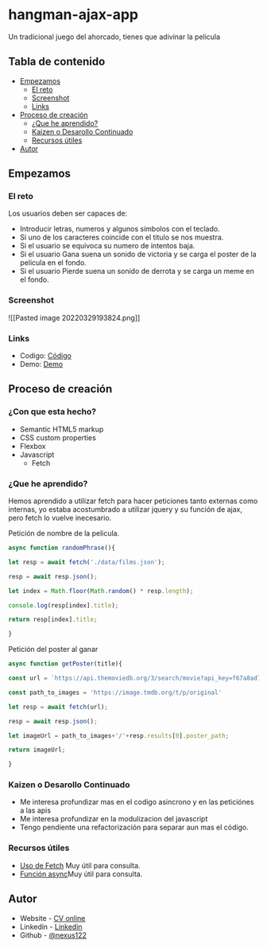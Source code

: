 # hangman-ajax-app
Un tradicional juego del ahorcado, tienes que adivinar la pelicula

## Tabla de contenido
- [Empezamos](#Empezamos)
	- [El reto](#El-reto)
	- [Screenshot](#Screenshot)
	- [Links](#Links)
- [Proceso de creación](#Proceso-de-creación)
	- [¿Que he aprendido?](#¿Que-he-aprendido?)
	- [Kaizen o Desarollo Continuado](#Kaizen-o-Desarollo-Continuado)
	- [Recursos útiles](#Recursos-útiles)
- [Autor](#Autor)

## Empezamos
### El reto
Los usuarios deben ser capaces de:
- Introducir letras, numeros y algunos simbolos con el teclado.
- Si uno de los caracteres coincide con el titulo se nos muestra.
- Si el usuario se equivoca su numero de intentos baja.
- Si el usuario Gana suena un sonido de victoria y se carga el poster de la pelicula en el fondo.
- Si el usuario Pierde suena un sonido de derrota y se carga un meme en el fondo.

### Screenshot
![[Pasted image 20220329193824.png]]
### Links
- Codigo: [Código](https://github.com/nexus122/hangman-ajax-app)
- Demo: [Demo](https://nexus122.github.io/hangman-ajax-app/)

## Proceso de creación
### ¿Con que esta hecho?
- Semantic HTML5 markup
- CSS custom properties
- Flexbox
- Javascript
	- Fetch

### ¿Que he aprendido?
Hemos aprendido a utilizar fetch para hacer peticiones tanto externas como internas, yo estaba acostumbrado a utilizar jquery y su función de ajax, pero fetch lo vuelve inecesario.

Petición de nombre de la pelicula.
```js
async function randomPhrase(){

let resp = await fetch('./data/films.json');

resp = await resp.json();

let index = Math.floor(Math.random() * resp.length);

console.log(resp[index].title);

return resp[index].title;

}
```

Petición del poster al ganar
```js
async function getPoster(title){

const url = `https://api.themoviedb.org/3/search/movie?api_key=f67a8ad780c75b59b2e185315b4e7818&language=en-US&page=1&include_adult=false&query=${title}`;

const path_to_images = 'https://image.tmdb.org/t/p/original'

let resp = await fetch(url);

resp = await resp.json();

let imageUrl = path_to_images+'/'+resp.results[0].poster_path;

return imageUrl;

}
```

### Kaizen o Desarollo Continuado
- Me interesa profundizar mas en el codigo asincrono y en las peticiónes a las apis
- Me interesa profundizar en la modulizacion del javascript
- Tengo pendiente una refactorización para separar aun mas el código.

### Recursos útiles
- [Uso de Fetch](https://developer.mozilla.org/es/docs/Web/API/Fetch_API/Using_Fetch) Muy útil para consulta.
- [Función async](https://developer.mozilla.org/es/docs/Web/JavaScript/Reference/Statements/async_function)Muy útil para consulta.

## Autor
- Website - [CV online](http://juanpabloromeropereira.es/)
- Linkedin - [Linkedin](https://www.linkedin.com/in/juan-pablo-romero-pereira-523996101/)
- Github - [@nexus122](https://github.com/nexus122)
